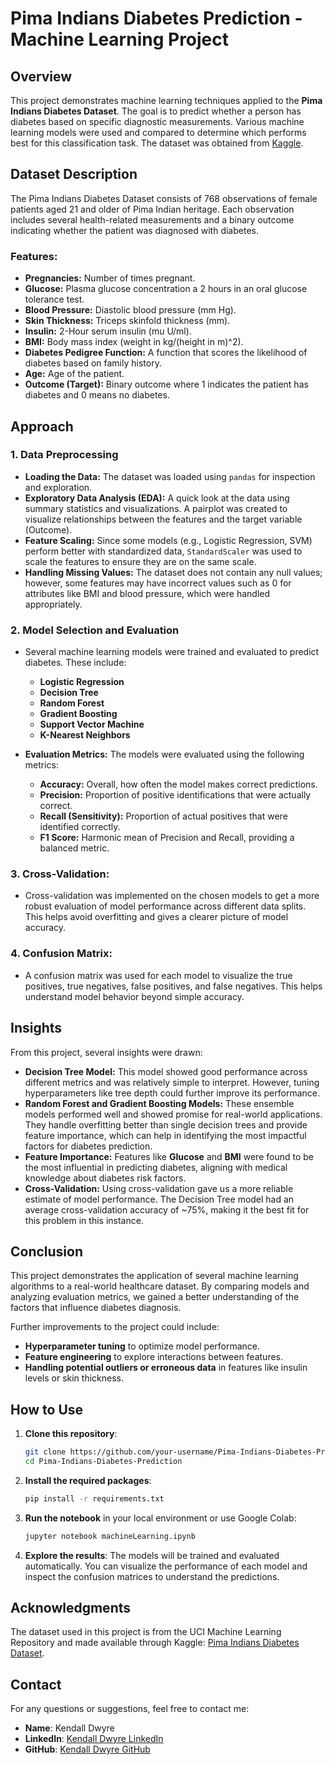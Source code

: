 # Pima Indians Diabetes Prediction - Machine Learning Project

## Overview

This project demonstrates machine learning techniques applied to the **Pima Indians Diabetes Dataset**. The goal is to predict whether a person has diabetes based on specific diagnostic measurements. Various machine learning models were used and compared to determine which performs best for this classification task. The dataset was obtained from [Kaggle](https://www.kaggle.com/datasets/uciml/pima-indians-diabetes-database).

## Dataset Description

The Pima Indians Diabetes Dataset consists of 768 observations of female patients aged 21 and older of Pima Indian heritage. Each observation includes several health-related measurements and a binary outcome indicating whether the patient was diagnosed with diabetes.

### Features:
- **Pregnancies:** Number of times pregnant.
- **Glucose:** Plasma glucose concentration a 2 hours in an oral glucose tolerance test.
- **Blood Pressure:** Diastolic blood pressure (mm Hg).
- **Skin Thickness:** Triceps skinfold thickness (mm).
- **Insulin:** 2-Hour serum insulin (mu U/ml).
- **BMI:** Body mass index (weight in kg/(height in m)^2).
- **Diabetes Pedigree Function:** A function that scores the likelihood of diabetes based on family history.
- **Age:** Age of the patient.
- **Outcome (Target):** Binary outcome where 1 indicates the patient has diabetes and 0 means no diabetes.

## Approach

### 1. **Data Preprocessing**
- **Loading the Data:** The dataset was loaded using `pandas` for inspection and exploration.
- **Exploratory Data Analysis (EDA):** A quick look at the data using summary statistics and visualizations. A pairplot was created to visualize relationships between the features and the target variable (Outcome).
- **Feature Scaling:** Since some models (e.g., Logistic Regression, SVM) perform better with standardized data, `StandardScaler` was used to scale the features to ensure they are on the same scale.
- **Handling Missing Values:** The dataset does not contain any null values; however, some features may have incorrect values such as 0 for attributes like BMI and blood pressure, which were handled appropriately.

### 2. **Model Selection and Evaluation**
- Several machine learning models were trained and evaluated to predict diabetes. These include:
  - **Logistic Regression**
  - **Decision Tree**
  - **Random Forest**
  - **Gradient Boosting**
  - **Support Vector Machine**
  - **K-Nearest Neighbors**

- **Evaluation Metrics:**
  The models were evaluated using the following metrics:
  - **Accuracy:** Overall, how often the model makes correct predictions.
  - **Precision:** Proportion of positive identifications that were actually correct.
  - **Recall (Sensitivity):** Proportion of actual positives that were identified correctly.
  - **F1 Score:** Harmonic mean of Precision and Recall, providing a balanced metric.

### 3. **Cross-Validation:**
- Cross-validation was implemented on the chosen models to get a more robust evaluation of model performance across different data splits. This helps avoid overfitting and gives a clearer picture of model accuracy.

### 4. **Confusion Matrix:**
- A confusion matrix was used for each model to visualize the true positives, true negatives, false positives, and false negatives. This helps understand model behavior beyond simple accuracy.

## Insights

From this project, several insights were drawn:
- **Decision Tree Model:** This model showed good performance across different metrics and was relatively simple to interpret. However, tuning hyperparameters like tree depth could further improve its performance.
- **Random Forest and Gradient Boosting Models:** These ensemble models performed well and showed promise for real-world applications. They handle overfitting better than single decision trees and provide feature importance, which can help in identifying the most impactful factors for diabetes prediction.
- **Feature Importance:** Features like **Glucose** and **BMI** were found to be the most influential in predicting diabetes, aligning with medical knowledge about diabetes risk factors.
- **Cross-Validation:** Using cross-validation gave us a more reliable estimate of model performance. The Decision Tree model had an average cross-validation accuracy of ~75%, making it the best fit for this problem in this instance.

## Conclusion

This project demonstrates the application of several machine learning algorithms to a real-world healthcare dataset. By comparing models and analyzing evaluation metrics, we gained a better understanding of the factors that influence diabetes diagnosis. 

Further improvements to the project could include:
- **Hyperparameter tuning** to optimize model performance.
- **Feature engineering** to explore interactions between features.
- **Handling potential outliers or erroneous data** in features like insulin levels or skin thickness.

## How to Use

1. **Clone this repository**:
    ```bash
    git clone https://github.com/your-username/Pima-Indians-Diabetes-Prediction.git
    cd Pima-Indians-Diabetes-Prediction
    ```

2. **Install the required packages**:
    ```bash
    pip install -r requirements.txt
    ```

3. **Run the notebook** in your local environment or use Google Colab:
    ```bash
    jupyter notebook machineLearning.ipynb
    ```

4. **Explore the results**: The models will be trained and evaluated automatically. You can visualize the performance of each model and inspect the confusion matrices to understand the predictions.

## Acknowledgments

The dataset used in this project is from the UCI Machine Learning Repository and made available through Kaggle: [Pima Indians Diabetes Dataset](https://www.kaggle.com/uciml/pima-indians-diabetes-database).

## Contact

For any questions or suggestions, feel free to contact me:
- **Name**: Kendall Dwyre
- **LinkedIn**: [Kendall Dwyre LinkedIn](https://www.linkedin.com/in/kendall-dwyre/)
- **GitHub**: [Kendall Dwyre GitHub](https://github.com/kendall-dwyre/)
